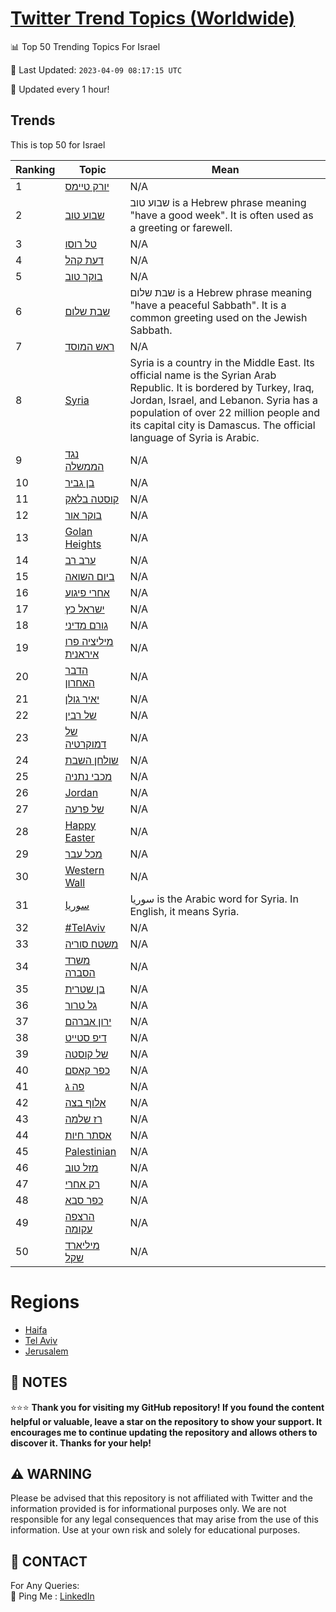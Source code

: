 [Twitter Trend Topics (Worldwide)](https://github.com/ErcinDedeoglu/Twitter-Trend-Topics)
==========


📊 Top 50 Trending Topics For Israel

📆 Last Updated: `2023-04-09 08:17:15 UTC`

🔧 Updated every 1 hour!


## Trends

This is top 50 for Israel

| Ranking | Topic | Mean |
| ------- | ------------ | ------------ |
| 1 | [יורק טיימס](http://twitter.com/search?q=%d7%99%d7%95%d7%a8%d7%a7+%d7%98%d7%99%d7%99%d7%9e%d7%a1) | N/A |
| 2 | [שבוע טוב](http://twitter.com/search?q=%d7%a9%d7%91%d7%95%d7%a2+%d7%98%d7%95%d7%91) | שבוע טוב is a Hebrew phrase meaning "have a good week". It is often used as a greeting or farewell. |
| 3 | [טל רוסו](http://twitter.com/search?q=%d7%98%d7%9c+%d7%a8%d7%95%d7%a1%d7%95) | N/A |
| 4 | [דעת קהל](http://twitter.com/search?q=%d7%93%d7%a2%d7%aa+%d7%a7%d7%94%d7%9c) | N/A |
| 5 | [בוקר טוב](http://twitter.com/search?q=%d7%91%d7%95%d7%a7%d7%a8+%d7%98%d7%95%d7%91) | N/A |
| 6 | [שבת שלום](http://twitter.com/search?q=%d7%a9%d7%91%d7%aa+%d7%a9%d7%9c%d7%95%d7%9d) | שבת שלום is a Hebrew phrase meaning "have a peaceful Sabbath". It is a common greeting used on the Jewish Sabbath. |
| 7 | [ראש המוסד](http://twitter.com/search?q=%d7%a8%d7%90%d7%a9+%d7%94%d7%9e%d7%95%d7%a1%d7%93) | N/A |
| 8 | [Syria](http://twitter.com/search?q=Syria) | Syria is a country in the Middle East. Its official name is the Syrian Arab Republic. It is bordered by Turkey, Iraq, Jordan, Israel, and Lebanon. Syria has a population of over 22 million people and its capital city is Damascus. The official language of Syria is Arabic. |
| 9 | [נגד הממשלה](http://twitter.com/search?q=%d7%a0%d7%92%d7%93+%d7%94%d7%9e%d7%9e%d7%a9%d7%9c%d7%94) | N/A |
| 10 | [בן גביר](http://twitter.com/search?q=%d7%91%d7%9f+%d7%92%d7%91%d7%99%d7%a8) | N/A |
| 11 | [קוסטה בלאק](http://twitter.com/search?q=%d7%a7%d7%95%d7%a1%d7%98%d7%94+%d7%91%d7%9c%d7%90%d7%a7) | N/A |
| 12 | [בוקר אור](http://twitter.com/search?q=%d7%91%d7%95%d7%a7%d7%a8+%d7%90%d7%95%d7%a8) | N/A |
| 13 | [Golan Heights](http://twitter.com/search?q=Golan+Heights) | N/A |
| 14 | [ערב רב](http://twitter.com/search?q=%d7%a2%d7%a8%d7%91+%d7%a8%d7%91) | N/A |
| 15 | [ביום השואה](http://twitter.com/search?q=%d7%91%d7%99%d7%95%d7%9d+%d7%94%d7%a9%d7%95%d7%90%d7%94) | N/A |
| 16 | [אחרי פיגוע](http://twitter.com/search?q=%d7%90%d7%97%d7%a8%d7%99+%d7%a4%d7%99%d7%92%d7%95%d7%a2) | N/A |
| 17 | [ישראל כץ](http://twitter.com/search?q=%d7%99%d7%a9%d7%a8%d7%90%d7%9c+%d7%9b%d7%a5) | N/A |
| 18 | [גורם מדיני](http://twitter.com/search?q=%d7%92%d7%95%d7%a8%d7%9d+%d7%9e%d7%93%d7%99%d7%a0%d7%99) | N/A |
| 19 | [מיליציה פרו איראנית](http://twitter.com/search?q=%d7%9e%d7%99%d7%9c%d7%99%d7%a6%d7%99%d7%94+%d7%a4%d7%a8%d7%95+%d7%90%d7%99%d7%a8%d7%90%d7%a0%d7%99%d7%aa) | N/A |
| 20 | [הדבר האחרון](http://twitter.com/search?q=%d7%94%d7%93%d7%91%d7%a8+%d7%94%d7%90%d7%97%d7%a8%d7%95%d7%9f) | N/A |
| 21 | [יאיר גולן](http://twitter.com/search?q=%d7%99%d7%90%d7%99%d7%a8+%d7%92%d7%95%d7%9c%d7%9f) | N/A |
| 22 | [של רבין](http://twitter.com/search?q=%d7%a9%d7%9c+%d7%a8%d7%91%d7%99%d7%9f) | N/A |
| 23 | [של דמוקרטיה](http://twitter.com/search?q=%d7%a9%d7%9c+%d7%93%d7%9e%d7%95%d7%a7%d7%a8%d7%98%d7%99%d7%94) | N/A |
| 24 | [שולחן השבת](http://twitter.com/search?q=%d7%a9%d7%95%d7%9c%d7%97%d7%9f+%d7%94%d7%a9%d7%91%d7%aa) | N/A |
| 25 | [מכבי נתניה](http://twitter.com/search?q=%d7%9e%d7%9b%d7%91%d7%99+%d7%a0%d7%aa%d7%a0%d7%99%d7%94) | N/A |
| 26 | [Jordan](http://twitter.com/search?q=Jordan) | N/A |
| 27 | [של פרעה](http://twitter.com/search?q=%d7%a9%d7%9c+%d7%a4%d7%a8%d7%a2%d7%94) | N/A |
| 28 | [Happy Easter](http://twitter.com/search?q=Happy+Easter) | N/A |
| 29 | [מכל עבר](http://twitter.com/search?q=%d7%9e%d7%9b%d7%9c+%d7%a2%d7%91%d7%a8) | N/A |
| 30 | [Western Wall](http://twitter.com/search?q=Western+Wall) | N/A |
| 31 | [سوريا](http://twitter.com/search?q=%d8%b3%d9%88%d8%b1%d9%8a%d8%a7) | سوريا is the Arabic word for Syria. In English, it means Syria. |
| 32 | [#TelAviv](http://twitter.com/search?q=%23TelAviv) | N/A |
| 33 | [משטח סוריה](http://twitter.com/search?q=%d7%9e%d7%a9%d7%98%d7%97+%d7%a1%d7%95%d7%a8%d7%99%d7%94) | N/A |
| 34 | [משרד הסברה](http://twitter.com/search?q=%d7%9e%d7%a9%d7%a8%d7%93+%d7%94%d7%a1%d7%91%d7%a8%d7%94) | N/A |
| 35 | [בן שטרית](http://twitter.com/search?q=%d7%91%d7%9f+%d7%a9%d7%98%d7%a8%d7%99%d7%aa) | N/A |
| 36 | [גל טרור](http://twitter.com/search?q=%d7%92%d7%9c+%d7%98%d7%a8%d7%95%d7%a8) | N/A |
| 37 | [ירון אברהם](http://twitter.com/search?q=%d7%99%d7%a8%d7%95%d7%9f+%d7%90%d7%91%d7%a8%d7%94%d7%9d) | N/A |
| 38 | [דיפ סטייט](http://twitter.com/search?q=%d7%93%d7%99%d7%a4+%d7%a1%d7%98%d7%99%d7%99%d7%98) | N/A |
| 39 | [של קוסטה](http://twitter.com/search?q=%d7%a9%d7%9c+%d7%a7%d7%95%d7%a1%d7%98%d7%94) | N/A |
| 40 | [כפר קאסם](http://twitter.com/search?q=%d7%9b%d7%a4%d7%a8+%d7%a7%d7%90%d7%a1%d7%9d) | N/A |
| 41 | [פה ג](http://twitter.com/search?q=%d7%a4%d7%94+%d7%92) | N/A |
| 42 | [אלוף בצה](http://twitter.com/search?q=%d7%90%d7%9c%d7%95%d7%a3+%d7%91%d7%a6%d7%94) | N/A |
| 43 | [רז שלמה](http://twitter.com/search?q=%d7%a8%d7%96+%d7%a9%d7%9c%d7%9e%d7%94) | N/A |
| 44 | [אסתר חיות](http://twitter.com/search?q=%d7%90%d7%a1%d7%aa%d7%a8+%d7%97%d7%99%d7%95%d7%aa) | N/A |
| 45 | [Palestinian](http://twitter.com/search?q=Palestinian) | N/A |
| 46 | [מזל טוב](http://twitter.com/search?q=%d7%9e%d7%96%d7%9c+%d7%98%d7%95%d7%91) | N/A |
| 47 | [רק אחרי](http://twitter.com/search?q=%d7%a8%d7%a7+%d7%90%d7%97%d7%a8%d7%99) | N/A |
| 48 | [כפר סבא](http://twitter.com/search?q=%d7%9b%d7%a4%d7%a8+%d7%a1%d7%91%d7%90) | N/A |
| 49 | [הרצפה עקומה](http://twitter.com/search?q=%d7%94%d7%a8%d7%a6%d7%a4%d7%94+%d7%a2%d7%a7%d7%95%d7%9e%d7%94) | N/A |
| 50 | [מיליארד שקל](http://twitter.com/search?q=%d7%9e%d7%99%d7%9c%d7%99%d7%90%d7%a8%d7%93+%d7%a9%d7%a7%d7%9c) | N/A |



# Regions

* [Haifa](</Israel/Haifa.md>)
* [Tel Aviv](</Israel/Tel Aviv.md>)
* [Jerusalem](</Israel/Jerusalem.md>)



## 📝 NOTES

⭐⭐⭐ **Thank you for visiting my GitHub repository! If you found the content helpful or valuable, leave a star on the repository to show your support. It encourages me to continue updating the repository and allows others to discover it. Thanks for your help!**


## ⚠️ WARNING

Please be advised that this repository is not affiliated with Twitter and the information provided is for informational purposes only. We are not responsible for any legal consequences that may arise from the use of this information. Use at your own risk and solely for educational purposes.


## 📨 CONTACT

 For Any Queries:  
            🏓 Ping Me : [LinkedIn](https://www.linkedin.com/in/ercindedeoglu/)
